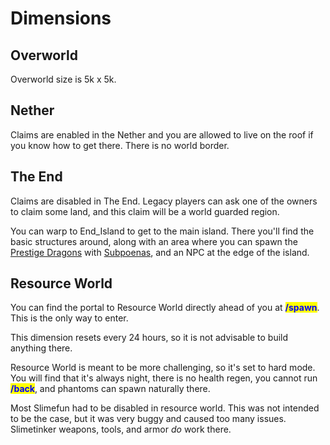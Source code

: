 # Dimensions

## Overworld

Overworld size is 5k x 5k.&#x20;

## Nether

Claims are enabled in the Nether and you are allowed to live on the roof if you know how to get there. There is no world border.

## The End

Claims are disabled in The End. Legacy players can ask one of the owners to claim some land, and this claim will be a world guarded region.

You can warp to End\_Island to get to the main island. There you'll find the basic structures around, along with an area where you can spawn the [Prestige Dragons](dragons/#prestige-dragons) with [Subpoenas](custom-crafting.md#summoning), and an NPC at the edge of the island.

## Resource World

You can find the portal to Resource World directly ahead of you at <mark style="color:blue;">**/spawn**</mark>. This is the only way to enter.

This dimension resets every 24 hours, so it is not advisable to build anything there.

Resource World is meant to be more challenging, so it's set to hard mode. You will find that it's always night, there is no health regen, you cannot run <mark style="color:blue;">**/back**</mark>, and phantoms can spawn naturally there.

Most Slimefun had to be disabled in resource world. This was not intended to be the case, but it was very buggy and caused too many issues. Slimetinker weapons, tools, and armor _do_ work there.
